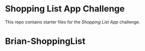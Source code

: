 # Shopping List App Challenge

This repo contains starter files for the *Shopping List App* challenge.
# Brian-ShoppingList
